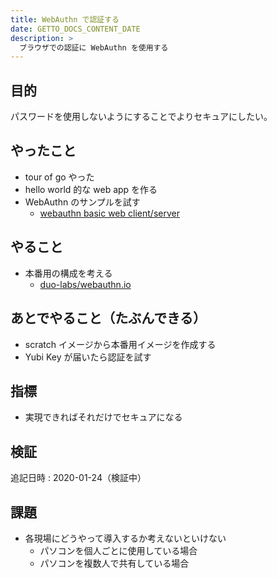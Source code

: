 ```yaml
---
title: WebAuthn で認証する
date: GETTO_DOCS_CONTENT_DATE
description: >
  ブラウザでの認証に WebAuthn を使用する
---
```


## 目的

パスワードを使用しないようにすることでよりセキュアにしたい。


## やったこと

- tour of go やった
- hello world 的な web app を作る
- WebAuthn のサンプルを試す
  - [webauthn basic web client/server](https://www.herbie.dev/blog/webauthn-basic-web-client-server/)


## やること

- 本番用の構成を考える
  - [duo-labs/webauthn.io](https://github.com/duo-labs/webauthn.io)


## あとでやること（たぶんできる）

- scratch イメージから本番用イメージを作成する
- Yubi Key が届いたら認証を試す


## 指標

- 実現できればそれだけでセキュアになる


## 検証

追記日時 : 2020-01-24（検証中）


## 課題

- 各現場にどうやって導入するか考えないといけない
  - パソコンを個人ごとに使用している場合
  - パソコンを複数人で共有している場合
